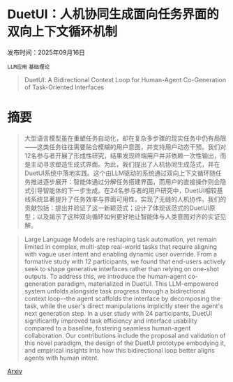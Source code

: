 # DuetUI：人机协同生成面向任务界面的双向上下文循环机制

发布时间：2025年09月16日

`LLM应用` `基础理论`

> DuetUI: A Bidirectional Context Loop for Human-Agent Co-Generation of Task-Oriented Interfaces

# 摘要

> 大型语言模型虽在重塑任务自动化，却在复杂多步骤的现实任务中仍有局限——这类任务往往需要贴合模糊的用户意图，并支持用户动态干预。我们对12名参与者开展了形成性研究，结果发现终端用户并非依赖一次性输出，而是主动寻求塑造生成式界面。为此，我们提出了人机协同生成范式，并在DuetUI系统中落地实践。这个由LLM驱动的系统通过双向上下文循环随任务推进逐步展开：智能体通过分解任务搭建界面，而用户的直接操作则会隐式引导智能体的下一步生成。在24名参与者的用户研究中，DuetUI相较基线系统显著提升了任务效率与界面可用性，实现了无缝的人机协作。我们的贡献包括：提出并验证了这一新颖范式；设计了体现该范式的DuetUI原型；以及揭示了这种双向循环如何更好地让智能体与人类意图对齐的实证见解。

> Large Language Models are reshaping task automation, yet remain limited in complex, multi-step real-world tasks that require aligning with vague user intent and enabling dynamic user override. From a formative study with 12 participants, we found that end-users actively seek to shape generative interfaces rather than relying on one-shot outputs. To address this, we introduce the human-agent co-generation paradigm, materialized in DuetUI. This LLM-empowered system unfolds alongside task progress through a bidirectional context loop--the agent scaffolds the interface by decomposing the task, while the user's direct manipulations implicitly steer the agent's next generation step. In a user study with 24 participants, DuetUI significantly improved task efficiency and interface usability compared to a baseline, fostering seamless human-agent collaboration. Our contributions include the proposal and validation of this novel paradigm, the design of the DuetUI prototype embodying it, and empirical insights into how this bidirectional loop better aligns agents with human intent.

[Arxiv](https://arxiv.org/abs/2509.13444)